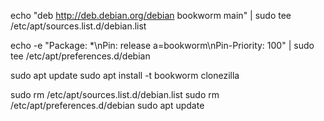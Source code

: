 echo "deb http://deb.debian.org/debian bookworm main" | sudo tee /etc/apt/sources.list.d/debian.list

echo -e "Package: *\nPin: release a=bookworm\nPin-Priority: 100" | sudo tee /etc/apt/preferences.d/debian

sudo apt update
sudo apt install -t bookworm clonezilla

sudo rm /etc/apt/sources.list.d/debian.list
sudo rm /etc/apt/preferences.d/debian
sudo apt update
